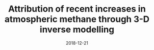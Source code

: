 ---
title: "<b>Attribution of recent increases in atmospheric methane through 3-D inverse modelling</b>"
collection: publications
permalink: /publication/2018-12-21-McNorton
date: 2018-12-21
year: 2018
venue: 'Atmospheric Chemistry and Physics'
paperurl: 'https://doi.org/doi:10.5194/acp-18-18149-2018'
citation: '<b>40</b> - McNorton J., Wilson C., Gloor M., Parker R.J., Boesch H. et al., <b>Attribution of recent increases in atmospheric methane through 3-D inverse modelling</b>, Atmospheric Chemistry and Physics, 18, 18149-18168, 2018. <a href="https://doi.org/doi:10.5194/acp-18-18149-2018">doi:10.5194/acp-18-18149-2018</a> (cited 16 times)

'
---